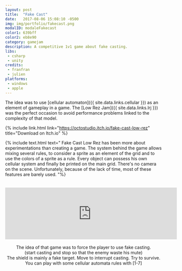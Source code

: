 ```yaml
---
layout: post
title:  "Fake Cast"
date:   2017-08-06 15:08:10 -0500
img: img/portfolio/fakecast.png
modalID: modaleFakecast
color1: 639bff
color2: eb8e90
category: gamejam
description: A competitive 1v1 game about fake casting.
libs:
 - csharp
 - unity
credits:
 - franfran
 - julien
platforms:
 - windows
 - apple
---
```

The idea was to use [cellular automaton]({{ site.data.links.cellular }}) as an element of gameplay in a game. The [Low Rez Jam]({{ site.data.links.lrj }}) was the perfect occasion to avoid performance problems linked to the complexity of that model.

{% include link.html link="https://octostudio.itch.io/fake-cast-low-rez" title="Download on Itch.io" %}

{% include text.html text="
Fake Cast Low Rez has been more about experimentations than creating a game. The system behind the game allows mixing several rules, to consider a sprite as an element of the grid and to use the colors of a sprite as a rule. Every object can possess his own cellular system and finally be printed on the main grid. There's no camera on the scene. Unfortunately, because of the lack of time, most of these features are barely used.
"%}

<div style="padding-top: 20px;" class="row">
 <div class="col-0 col-lg-1"></div>
  <div class="col-12 col-lg-10 d-flex justify-content-center">
   <iframe src="https://itch.io/embed/168358" height="167" width="552" frameborder="0"></iframe>
  </div>
 <div class="col-0 col-lg-1"></div>
</div>

<div class="row">
 <div class="col-0 col-lg-1"></div>
 <div class="col-12 col-lg-10 d-flex justify-content-center" align="center">

<br/>
The idea of that game was to force the player to use fake casting.<br/>
(start casting and stop so that the enemy waste his mute)<br/>
The shield is mainly a fake target. Move to interrupt casting. Try to survive.<br/>
You can play with some cellular automata rules with [1-7]<br/>

 </div>
 <div class="col-0 col-lg-1"></div>
</div>
